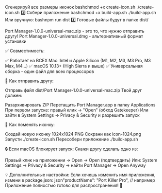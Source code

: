 Сгенерируй все размеры иконок
bashchmod +x create-icon.sh
./create-icon.sh
3️⃣ Собери приложение
bashchmod +x build-app.sh
./build-app.sh
Или вручную:
bashnpm run dist
4️⃣ Готовые файлы будут в папке dist/

Port Manager-1.0.0-universal-mac.zip - это то, что нужно отправить другу!
Port Manager-1.0.0-universal.dmg - альтернативный формат установки

✅ Совместимость:

✅ Работает на ВСЕХ Mac: Intel и Apple Silicon (M1, M2, M3, M3 Pro, M3 Max, M4...)
✅ macOS 10.13+ (High Sierra и выше)
✅ Универсальная сборка - один файл для всех процессоров

📨 Как отправить другу:

Отправь файл dist/Port Manager-1.0.0-universal-mac.zip
Твой друг должен:

Разархивировать ZIP
Перетащить Port Manager.app в папку Applications
При первом запуске: правый клик → "Open" (обход Gatekeeper)
Или зайти в System Settings → Privacy & Security и разрешить запуск



🎨 Как поменять иконку:

Создай новую иконку 1024x1024 PNG
Сохрани как icon-1024.png
Запусти ./create-icon.sh
Пересобери приложение ./build-app.sh

🔒 Если macOS блокирует запуск:
Скажи другу сделать одно из:

Правый клик на приложении → Open → Open (подтвердить)
Или: System Settings → Privacy & Security → найти Port Manager → Open Anyway

💡 Дополнительные настройки:
Если хочешь изменить имя приложения, измени в package.json:
json"productName": "Port Killer Pro",  // например
Приложение полностью готово для распространения! 🚀